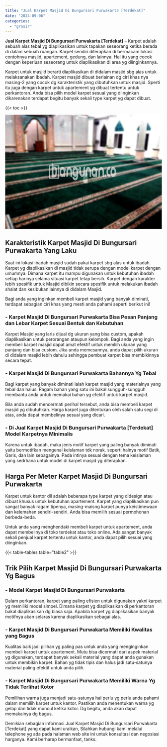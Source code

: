 ```yaml
---
title: "Jual Karpet Masjid Di Bungursari Purwakarta [Terdekat]"
date: "2024-09-06"
categories: 
  - "grosir"
---
```


**Jual Karpet Masjid Di Bungursari Purwakarta \[Terdekat\]** – Karpet adalah sebuah alas tebal yg diaplikasikan untuk tapakan seseorang ketika berada di dalam sebuah ruangan. Karpet sendiri diterapkan di bermacam lokasi contohnya masjid, apartement, gedung, dan lainnya. Hal itu yang cocok dengan keperluan seseorang untuk diaplikasikan di area yg diinginkannya.

Karpet untuk masjid berarti diaplikasikan di didalam masjid sbg alas untuk melaksanakan ibadah. Karpet masjid dibuat berlainan dg ciri khas nya masing-2 yang cocok dg karakteristik yang dibutuhkan untuk masjid. Sperti itu juga dengan karpet untuk apartement yg dibuat tertentu untuk perkantoran. Anda bisa pilih model karpet sesuai yang diinginkan dikarenakan terdapat begitu banyak sekali type karpet yg dapat dibuat.

{{< toc >}}

![Jual Karpet Masjid Di Bungursari Purwakarta [Terdekat]](/images/grosir-karpet-murah-40.png)

## Karakteristik Karpet Masjid Di Bungursari Purwakarta Yang Laku

Saat ini lokasi ibadah masjid sudah pakai karpet sbg alas untuk ibadah. Karpet yg diaplikasikan di masjid tidak serupa dengan model karpet dengan umumnya. Dimana karpet itu mampu digunakan untuk kebutuhan ibadah setiap harinya selama situasi karpet tetap bersih. Karpet dengan karakter lebih spesifik untuk Masjid dibikin secara spesifik untuk melakukan ibadah shalat dan kesibukan lainnya di didalam Masjid.

Bagi anda yang inginkan membeli karpet masjid yang banyak diminati, terdapat sebagian ciri khas yang mesti anda pahami seperti berikut ini!

### \- Karpet Masjid Di Bungursari Purwakarta Bisa Pesan Panjang dan Lebar Karpet Sesuai Bentuk dan Kebutuhan

Karpet Masjid yang laris dijual dg ukuran yang bisa custom, apakah diaplikasikan untuk perorangan ataupun kelompok. Bagi anda yang ingin membeli karpet masjid dapat amat efektif untuk memliih ukuran yang panjang dan bisa custom. Jika anda memesannya, anda dapat pilih ukuran di didalam masjid lebih dahulu sehingga pembuat karpet bisa membikinnya secara tepat.

### \- Karpet Masjid Di Bungursari Purwakarta Bahannya Yg Tebal

Bagi karpet yang banyak diminati ialah karpet masjid yang materialnya yang tebal dan halus. Ragam bahan yang satu ini bakal sungguh-sungguh membantu anda untuk memakai bahan yg efektif untuk karpet masjid.

Bila anda sudah mencermati perihal tersebut, anda bisa membeli karpet masjid yg dibutuhkan. Harga karpet juga ditentukan oleh salah satu segi di atas, anda dapat membelinya sesuai yang dicari.

### \- Di Jual Karpet Masjid Di Bungursari Purwakarta \[Terdekat\] Model Karpetnya Minimalis

Karena untuk ibadah, maka jenis motif karpet yang paling banyak diminati yaitu bermotifkan mengenai keislaman tdk norak. seperti halnya motif Batik, Garis, dan lain sebagainya. Pada intinya sesuai dengan tema keislaman yang sedrhana untuk model di karpet masjid yg diterapkan.

## Harga Per Meter Karpet Masjid Di Bungursari Purwakarta

Karpet untuk kantor dll adalah beberapa type karpet yang didesign atau dibuat khusus untuk kebutuhan apartement. Karpet yang diaplikasikan pun sangat banyak ragam tipenya, masing-maisng karpet punya keistimewaan dan kelemahan sendiri-sendiri. Anda bisa memilih sesuai permohonan berbeda-beda.

Untuk anda yang menghendaki membeli karpet untuk apartement, anda dapat membelinya di toko terdekat atau toko online. Ada sangat banyak sekali penjual karpet tertentu untuk kantor, anda dapat pilih sesuai yang diinginkan.

{{< table-tables table="table2" >}}

## Trik Pilih Karpet Masjid Di Bungursari Purwakarta Yg Bagus

### \- Model Karpet Masjid Di Bungursari Purwakarta

Dalam perkantoran, karpet yang paling efisien untuk digunakan yakni karpet yg memiliki model simpel. Dimana karpet yg diaplikasikan di perkantoran bakal diaplikasikan dg biasa saja. Apabila karpet yg diaplikasikan banyak motifnya akan selaras karena diaplikasikan sebagai alas.

### \- Karpet Masjid Di Bungursari Purwakarta Memiliki Kwalitas yang Bagus

Kualitas baik jadi pilihan yg paling pas untuk anda yang menginginkan membeli karpet untuk apartement. Mutu bisa dicermati dari aspek material yg digunakan, terdapat banyak sekali material yang dapat anda gunakan untuk membikin karpet. Bahan yg tidak tipis dan halus jadi satu-satunya material paling efektif untuk anda pilih.

### \- Karpet Masjid Di Bungursari Purwakarta Memiliki Warna Yg Tidak Terlihat Kotor

Pemilihan warna juga menjadi satu-satunya hal perlu yg perlu anda pahami dalam memilih karpet untuk kantor. Pastikan anda menentukan warna yg gelap dan tidak muncul ketika kotor. Dg begitu, anda akan dapat memakainya dg bagus.

Demikian sebagian informasi Jual Karpet Masjid Di Bungursari Purwakarta \[Terdekat\] yang dapat kami uraikan, Silahkan hubungi kami melalui telephone yg ada pada halaman web site ini untuk konsultasi dan negosiasi harganya. Kami berharap bermanfaat, tanks.
